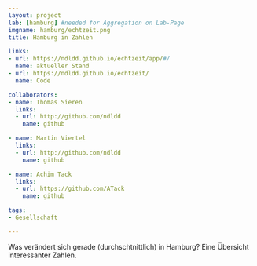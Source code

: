 ```yaml
---
layout: project
lab: [hamburg] #needed for Aggregation on Lab-Page
imgname: hamburg/echtzeit.png
title: Hamburg in Zahlen

links:
- url: https://ndldd.github.io/echtzeit/app/#/
  name: aktueller Stand
- url: https://ndldd.github.io/echtzeit/
  name: Code

collaborators:
- name: Thomas Sieren
  links:
  - url: http://github.com/ndldd
    name: github

- name: Martin Viertel
  links:
  - url: http://github.com/ndldd
    name: github

- name: Achim Tack
  links:
  - url: https://github.com/ATack
    name: github

tags:
- Gesellschaft

---
```


Was verändert sich gerade (durchschtnittlich) in Hamburg? Eine Übersicht interessanter Zahlen.
